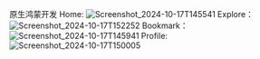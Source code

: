 原生鸿蒙开发
Home:
![Screenshot_2024-10-17T145541](https://github.com/user-attachments/assets/3db6abd4-d86e-4951-85bc-bb09449fdfef)
Explore：
![Screenshot_2024-10-17T152252](https://github.com/user-attachments/assets/83c08da5-8b65-4f2f-98e4-64aa208b653f)
Bookmark：
![Screenshot_2024-10-17T145941](https://github.com/user-attachments/assets/e6657eaa-d06c-4972-a3a2-b7379b0c8ce9)
Profile:
![Screenshot_2024-10-17T150005](https://github.com/user-attachments/assets/ae915e73-d6df-4843-9fd4-0dad399e469a)


